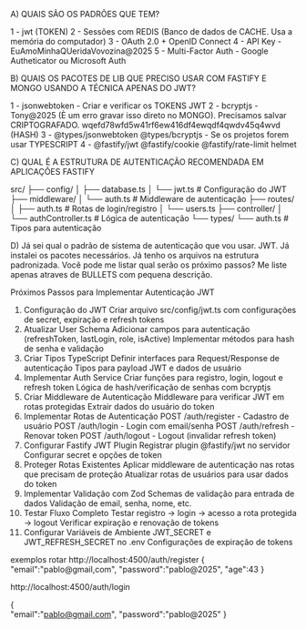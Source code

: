 A) QUAIS SÃO OS PADRÕES QUE TEM?

1 - jwt (TOKEN)
2 - Sessões com REDIS (Banco de dados de CACHE. Usa a memória do computador)
3 - OAuth 2.0 + OpenID Connect
4 - API Key - EuAmoMinhaQUeridaVovozina@2025
5 - Multi-Factor Auth - Google Autheticator ou Microsoft Auth

B) QUAIS OS PACOTES DE LIB QUE PRECISO USAR COM FASTIFY E MONGO USANDO A TÉCNICA APENAS DO JWT?

1 - jsonwebtoken - Criar e verificar os TOKENS JWT
2 - bcryptjs - Tony@2025 (È um erro gravar isso direto no MONGO). Precisamos salvar CRIPTOGRAFADO. wqefd78wfd5w41rf6ew416df4ewqdf4qwdv45q4wvd (HASH)
3 - @types/jsonwebtoken @types/bcryptjs - Se os projetos forem usar TYPESCRIPT
4 - @fastify/jwt @fastify/cookie @fastify/rate-limit helmet


C) QUAL É A ESTRUTURA DE AUTENTICAÇÃO RECOMENDADA EM APLICAÇÕES FASTIFY

src/
├── config/
│   ├── database.ts
│   └── jwt.ts          # Configuração do JWT
├── middleware/
│   └── auth.ts         # Middleware de autenticação
├── routes/
│   ├── auth.ts         # Rotas de login/registro
│   └── users.ts
├── controller/
│   └── authController.ts  # Lógica de autenticação
└── types/
    └── auth.ts         # Tipos para autenticação


D) Já sei qual o padrão de sistema de autenticação que vou usar. JWT. Já instalei os pacotes necessários. Já tenho os arquivos na estrutura padronizada. Você pode me listar qual serão os próximo passos? Me liste apenas atraves de BULLETS com pequena descrição.     

Próximos Passos para Implementar Autenticação JWT
1. Configuração do JWT
Criar arquivo src/config/jwt.ts com configurações de secret, expiração e refresh tokens
2. Atualizar User Schema
Adicionar campos para autenticação (refreshToken, lastLogin, role, isActive)
Implementar métodos para hash de senha e validação
3. Criar Tipos TypeScript
Definir interfaces para Request/Response de autenticação
Tipos para payload JWT e dados de usuário
4. Implementar Auth Service
Criar funções para registro, login, logout e refresh token
Lógica de hash/verificação de senhas com bcryptjs
5. Criar Middleware de Autenticação
Middleware para verificar JWT em rotas protegidas
Extrair dados do usuário do token
6. Implementar Rotas de Autenticação
POST /auth/register - Cadastro de usuário
POST /auth/login - Login com email/senha
POST /auth/refresh - Renovar token
POST /auth/logout - Logout (invalidar refresh token)
7. Configurar Fastify JWT Plugin
Registrar plugin @fastify/jwt no servidor
Configurar secret e opções de token
8. Proteger Rotas Existentes
Aplicar middleware de autenticação nas rotas que precisam de proteção
Atualizar rotas de usuários para usar dados do token
9. Implementar Validação com Zod
Schemas de validação para entrada de dados
Validação de email, senha, nome, etc.
10. Testar Fluxo Completo
Testar registro → login → acesso a rota protegida → logout
Verificar expiração e renovação de tokens
11. Configurar Variáveis de Ambiente
JWT_SECRET e JWT_REFRESH_SECRET no .env
Configurações de expiração de tokens


exemplos
rotar http://localhost:4500/auth/register
{
  "email":"pablo@gmail,com",
  "password":"pablo@2025",
  "age":43
}

http://localhost:4500/auth/login

{  
  "email":"pablo@gmail.com",
  "password":"pablo@2025" 
}

